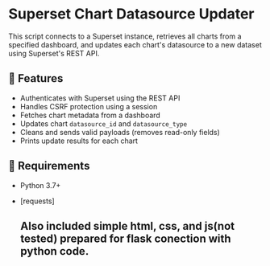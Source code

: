 # Superset Chart Datasource Updater

This script connects to a Superset instance, retrieves all charts from a specified dashboard, and updates each chart's datasource to a new dataset using Superset's REST API.

## 📌 Features

- Authenticates with Superset using the REST API
- Handles CSRF protection using a session
- Fetches chart metadata from a dashboard
- Updates chart `datasource_id` and `datasource_type`
- Cleans and sends valid payloads (removes read-only fields)
- Prints update results for each chart

## 🚀 Requirements

- Python 3.7+
- [requests]

  ## Also included simple html, css, and js(not tested) prepared for flask conection with python code.
